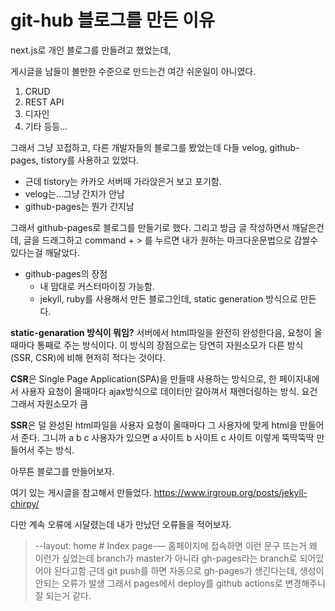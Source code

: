 # git-hub 블로그를 만든 이유

next.js로 개인 블로그를 만들려고 했었는데,

게시글을 남들이 볼만한 수준으로 만드는건 여간 쉬운일이 아니였다.

1. CRUD
2. REST API
3. 디자인
4. 기타 등등...

그래서 그냥 꼬접하고, 다른 개발자들의 블로그를 봤었는데 다들 velog, github-pages, tistory를 사용하고 있었다.

- 근데 tistory는 카카오 서버때 가라앉은거 보고 포기함.
- velog는...그냥 간지가 안남
- github-pages는 뭔가 간지남

그래서 github-pages로 블로그를 만들기로 했다.
그리고 방금 글 작성하면서 깨달은건데, 글을 드래그하고 command + > 를 누르면
내가 원하는 마크다운문법으로 감쌀수 있다는걸 깨달았다.

- github-pages의 장점
  - 내 맘대로 커스터마이징 가능함.
  - jekyll, ruby를 사용해서 만든 블로그인데, static generation 방식으로 만든다.

**static-genaration 방식이 뭐임?**
서버에서 html파일을 완전히 완성한다음, 요청이 올때마다 통째로 주는 방식이다.
이 방식의 장점으로는 당연히 자원소모가 다른 방식(SSR, CSR)에 비해 현저히 적다는 것이다.

**CSR**은 Single Page Application(SPA)을 만들때 사용하는 방식으로,
한 페이지내에서 사용자 요청이 올때마다 ajax방식으로 데이터만 갈아껴서 재렌더링하는 방식.
요건 그래서 자원소모가 큼

**SSR**은 덜 완성된 html파일을 사용자 요청이 올때마다 그 사용자에 맞게 html을 만들어서 준다. 그니까 a b c 사용자가 있으면 a 사이트 b 사이트 c 사이트 이렇게 뚝딱뚝딱 만들어서 주는 방식.

아무튼 블로그를 만들어보자.

여기 있는 게시글을 참고해서 만들었다.
<https://www.irgroup.org/posts/jekyll-chirpy/>

다만 계속 오류에 시달렸는데 내가 만났던 오류들을 적어보자.

> --layout: home # Index page-— 홈페이지에 접속하면 이런 문구 뜨는거
> 왜 이런가 싶었는데 branch가 master가 아니라 gh-pages라는 branch로 되어있어야
> 된다고함
> 근데 git push를 하면 자동으로 gh-pages가 생긴다는데, 생성이 안되는 오류가 발생
> 그래서 pages에서 deploy를 github actions로 변경해주니 잘 되는거 같다.

